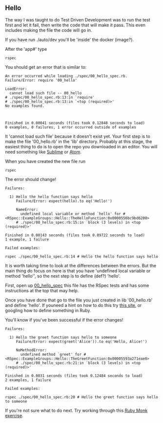 ## Hello

The way I was taught to do Test Driven Development was to run the test first and let it fail,
then write the code that will make it pass. This even includes making the file the code will go in.

If you have run ./auto/dev you'll be 'inside' the docker (image?).

After the 'app#' type

```
rspec
```

You should get an error that is similar to:

```
An error occurred while loading ./spec/00_hello_spec.rb.
Failure/Error: require '00_hello'

LoadError:
  cannot load such file -- 00_hello
# ./spec/00_hello_spec.rb:13:in `require'
# ./spec/00_hello_spec.rb:13:in `<top (required)>'
No examples found.



Finished in 0.00041 seconds (files took 0.12848 seconds to load)
0 examples, 0 failures, 1 error occurred outside of examples
```

It 'cannot load such file' because it doesn't exist yet. Your first step is to
make the file '00_hello.rb' in the 'lib' directory. Probably at this stage, the easiest thing
to do is to open the repo you downloaded in an editor. You will need something like
[Sublime](https://www.sublimetext.com/3) or [Atom](https://atom.io/).

When you have created the new file run

```
rspec
```

The error should change!

```
Failures:

  1) Hello the hello function says hello
     Failure/Error: expect(hello).to eq('Hello!')

     NameError:
       undefined local variable or method `hello' for #<RSpec::ExampleGroups::Hello::TheHelloFunction:0x0000556bc9bd6200>
     # ./spec/00_hello_spec.rb:15:in `block (3 levels) in <top (required)>'

Finished in 0.00143 seconds (files took 0.09722 seconds to load)
1 example, 1 failure

Failed examples:

rspec ./spec/00_hello_spec.rb:14 # Hello the hello function says hello
```

It is worth taking time to look at the differences between the errors. But the main
thing do focus on here is that you have 'undefined local variable or method 'hello'',
so the next step is to define (def?) 'hello'.

First, open up [00_hello_spec](./RSpec-and-Ruby/spec/00_hello_spec.rb) this file has the RSpec tests
and has some instructions at the top that may help.

Once you have done that go to the file you just created in lib '00_hello.rb' and
define 'hello'. If youneed a hint on how to do this try [this site](http://ruby-for-beginners.rubymonstas.org/writing_methods/definition.html),
or googling how to define something in Ruby.

You'll know if you've been successful if the error changes!

```
Failures:

  1) Hello the greet function says hello to someone
     Failure/Error: expect(greet('Alice')).to eq('Hello, Alice!')

     NoMethodError:
       undefined method `greet' for #<RSpec::ExampleGroups::Hello::TheGreetFunction:0x00005593a271eae0>
     # ./spec/00_hello_spec.rb:21:in `block (3 levels) in <top (required)>'

Finished in 0.0031 seconds (files took 0.12484 seconds to load)
2 examples, 1 failure

Failed examples:

rspec ./spec/00_hello_spec.rb:20 # Hello the greet function says hello to someone

```
If you're not sure what to do next. Try working through this [Ruby Monk exercise](https://rubymonk.com/learning/books/1-ruby-primer/chapters/19-ruby-methods/lessons/69-new-lesson).
